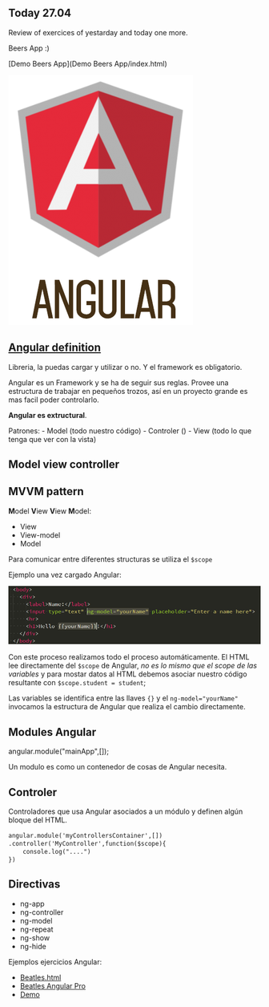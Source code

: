 ## Today 27.04 


Review of exercices of yestarday and today one more.

Beers App :)

[Demo Beers App](Demo Beers App/index.html)


![Angular](img/angular.png)

## [Angular definition](https://skylabcoders.github.io/bootcamp-abril2017/?full#angular)

Libreria, la puedas cargar y utilizar o no.
Y el framework es obligatorio.

Angular es un Framework y se ha de seguir sus reglas.
Provee una estructura de trabajar en pequeños trozos, así en un proyecto grande es mas facil poder controlarlo.

**Angular es extructural**.

Patrones:
    - Model (todo nuestro código)
    - Controler ()
    - View (todo lo que tenga que ver con la vista)

## Model view controller



## MVVM pattern

**M**odel **V**iew **V**iew **M**odel:

- View
- View-model
- Model

Para comunicar entre diferentes structuras se utiliza el ``$scope``

Ejemplo una vez cargado Angular:

![engine_model](img/ng_model.png)

Con este proceso realizamos todo el proceso automáticamente. El HTML lee directamente del ``$scope`` de Angular, *no es lo mismo que el scope de las variables* y para mostar datos al HTML debemos asociar nuestro código resultante con ``$scope.student = student``;

Las variables se identifica entre las llaves ``{}`` y el ``ng-model="yourName"`` invocamos la estructura de Angular que realiza el cambio directamente.

## Modules Angular

angular.module("mainApp",[]);

Un modulo es como un contenedor de cosas de Angular necesita.

## Controler

Controladores que usa Angular asociados a un módulo y definen algún bloque del HTML.
```
angular.module('myControllersContainer',[])
.controller('MyController',function($scope){
    console.log("....")
})
```

## Directivas

- ng-app
- ng-controller
- ng-model
- ng-repeat
- ng-show
- ng-hide


Ejemplos ejercicios Angular:

-  [Beatles.html](angular-demo-app/beatles.html)
-  [Beatles Angular Pro](angular-demo-app/beatles_angular_pro.html)
-  [Demo](angular-demo-app/index.html)
  





